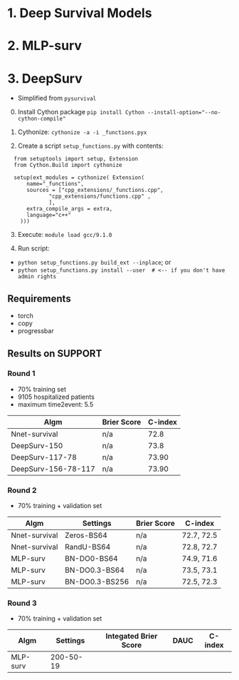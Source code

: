 

# 1. Deep Survival Models
# 2. MLP-surv
# 3. DeepSurv

- Simplified from ```pysurvival```

0. Install Cython package
  ```pip install Cython --install-option="--no-cython-compile"```

1. Cythonize: 
  ```cythonize -a -i _functions.pyx```
2. Create a script ```setup_functions.py``` with contents:
  ```
    from setuptools import setup, Extension
    from Cython.Build import cythonize
    
    setup(ext_modules = cythonize( Extension(      
        name="_functions",
        sources = ["cpp_extensions/_functions.cpp",
               "cpp_extensions/functions.cpp" ,
               ],        
        extra_compile_args = extra, 
        language="c++" 
      )))      
  ```
  
3. Execute:
  ```module load gcc/9.1.0```
  
4. Run script:
  - ```python setup_functions.py build_ext --inplace```; or 
  - ```python setup_functions.py install --user  # <-- if you don't have admin rights ```
  
 

 

## Requirements

- torch
- copy
- progressbar



## Results on SUPPORT

### Round 1
- 70% training set
- 9105 hospitalized patients
- maximum time2event: 5.5 

| Algm | Brier Score | C-index |
|--|--|--|
| Nnet-survival | n/a | 72.8 | 
| DeepSurv-150 | n/a | 73.8 |
| DeepSurv-117-78 | n/a | 73.90 |
| DeepSurv-156-78-117 | n/a | 73.90 |


### Round 2
- 70% training + validation set

| Algm | Settings|Brier Score | C-index |
|--|--|--|--|
| Nnet-survival | Zeros-BS64 | n/a | 72.7, 72.5 | 
| Nnet-survival | RandU-BS64 | n/a | 72.8, 72.7 | 
| MLP-surv |BN-DO0-BS64 | n/a | 74.9, 71.6 | 
| MLP-surv |BN-DO0.3-BS64 | n/a | 73.5, 73.1 | 
| MLP-surv |BN-DO0.3-BS256 | n/a | 72.5, 72.3 | 


### Round 3
- 70% training + validation set

| Algm | Settings| Integated Brier Score | DAUC |C-index |
|--|--|--|--|--|
| MLP-surv | 200-50-19 | | |

